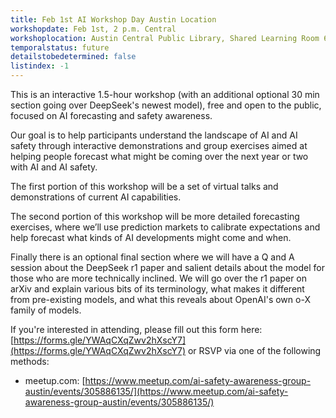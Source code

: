```yaml
---
title: Feb 1st AI Workshop Day Austin Location
workshopdate: Feb 1st, 2 p.m. Central
workshoplocation: Austin Central Public Library, Shared Learning Room 621, 710 W Cesar Chavez St
temporalstatus: future
detailstobedetermined: false
listindex: -1
---
```


This is an interactive 1.5-hour workshop (with an additional optional 30 min section going over DeepSeek's newest model), free and open to the public, focused on AI forecasting and safety awareness.

Our goal is to help participants understand the landscape of AI and AI safety through interactive demonstrations and group exercises aimed at helping people forecast what might be coming over the next year or two with AI and AI safety.

The first portion of this workshop will be a set of virtual talks and demonstrations of current AI capabilities.

The second portion of this workshop will be more detailed forecasting exercises, where we’ll use prediction markets to calibrate expectations and help forecast what kinds of AI developments might come and when.

Finally there is an optional final section where we will have a Q and A session about the DeepSeek r1 paper and salient details about the model for those who are more technically inclined. We will go over the r1 paper on arXiv and explain various bits of its terminology, what makes it different from pre-existing models, and what this reveals about OpenAI's own o-X family of models.

If you're interested in attending, please fill out this form here:
[https://forms.gle/YWAqCXqZwv2hXscY7](https://forms.gle/YWAqCXqZwv2hXscY7) or
RSVP via one of the following methods:

+ meetup.com: [https://www.meetup.com/ai-safety-awareness-group-austin/events/305886135/](https://www.meetup.com/ai-safety-awareness-group-austin/events/305886135/)
